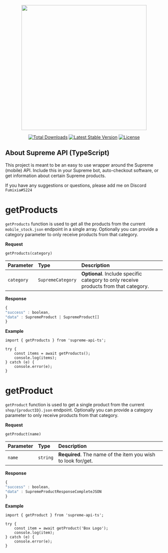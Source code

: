 <p align="center"><a href="https://www.npmjs.com/package/supreme-api-ts" target="_blank"><img src="https://upload.wikimedia.org/wikipedia/commons/thumb/2/23/Supreme-logo-newyork.png/400px-Supreme-logo-newyork.png" width="400"></a></p>
<p align="center">
<a href="https://www.npmjs.com/package/supreme-api-ts"><img src="https://img.shields.io/npm/dt/supreme-api-ts" alt="Total Downloads"></a>
<a href="https://www.npmjs.com/package/supreme-api-ts"><img src="https://img.shields.io/npm/v/supreme-api-ts" alt="Latest Stable Version"></a>
<a href="https://www.npmjs.com/package/supreme-api-ts"><img src="https://img.shields.io/npm/l/supreme-api-ts" alt="License"></a>
</p>

## About Supreme API (TypeScript)

This project is meant to be an easy to use wrapper around the Supreme (mobile) API.
Include this in your Supreme bot, auto-checkout software, or get information about certain Supreme products.

If you have any suggestions or questions, please add me on Discord `Fumixia#5224`

# getProducts

`getProducts` function is used to get all the products from the current `mobile_stock.json` endpoint in a single array.
Optionally you can provide a category parameter to only receive products from that category.

**Request**

```http
getProducts(category)
```

| Parameter  | Type              | Description                                                                          |
| :--------- | :---------------- | :----------------------------------------------------------------------------------- |
| `category` | `SupremeCategory` | **Optional**. Include specific category to only receive products from that category. |

**Response**

```javascript
{
"success" : boolean,
"data" : SupremeProduct | SupremeProduct[]
}
```

**Example**

    import { getProducts } from 'supreme-api-ts';

    try {
        const items = await getProducts();
        console.log(items);
    } catch (e) {
    	console.error(e);
    }

# getProduct

`getProduct` function is used to get a single product from the current `shop/{productID}.json` endpoint.
Optionally you can provide a category parameter to only receive products from that category.

**Request**

```http
getProduct(name)
```

| Parameter | Type     | Description                                                  |
| :-------- | :------- | :----------------------------------------------------------- |
| `name`    | `string` | **Required**. The name of the item you wish to look for/get. |

**Response**

```javascript
{
"success" : boolean,
"data" : SupremeProductResponseCompleteJSON
}
```

**Example**

    import { getProduct } from 'supreme-api-ts';

    try {
        const item = await getProduct('Box Logo');
        console.log(item);
    } catch (e) {
    	console.error(e);
    }
